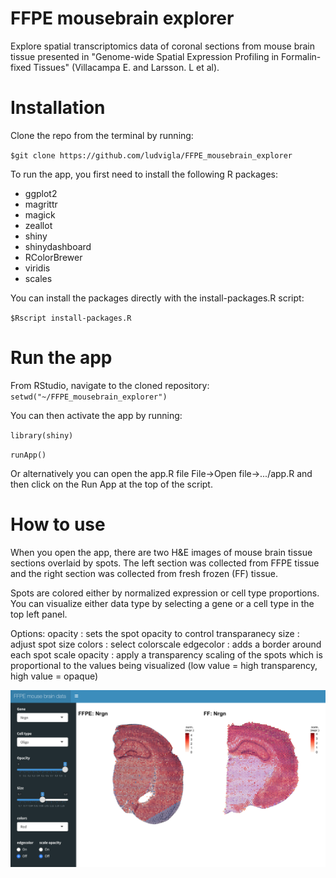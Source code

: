 # FFPE mousebrain explorer
Explore spatial transcriptomics data of coronal sections from mouse brain tissue presented in "Genome-wide Spatial Expression Profiling in Formalin-fixed Tissues" (Villacampa E. and Larsson. L et al).

# Installation
Clone the repo from the terminal by running:

`$git clone https://github.com/ludvigla/FFPE_mousebrain_explorer`

To run the app, you first need to install the following R packages:
- ggplot2
- magrittr
- magick
- zeallot
- shiny
- shinydashboard
- RColorBrewer
- viridis
- scales

You can install the packages directly with the install-packages.R script:

`$Rscript install-packages.R`

# Run the app
From RStudio, navigate to the cloned repository:
`setwd("~/FFPE_mousebrain_explorer")`

You can then activate the app by running:

`library(shiny)`

`runApp()`

Or alternatively you can open the app.R file File->Open file->.../app.R and then click on the Run App at the top of the script.

# How to use
When you open the app, there are two H&E images of mouse brain tissue sections overlaid by spots. The left section was collected from FFPE tissue and the right section was collected from fresh frozen (FF) tissue. 

Spots are colored either by normalized expression or cell type proportions. You can visualize either data type by selecting a gene or a cell type in the top left panel. 

Options:
  opacity : sets the spot opacity to control transparanecy
  size : adjust spot size
  colors : select colorscale
  edgecolor : adds a border around each spot
  scale opacity : apply a transparency scaling of the spots which is proportional to the values being visualized (low value = high transparency, high value = opaque)
  
![](app.png)
